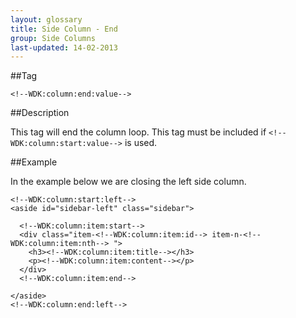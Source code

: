 ```yaml
---
layout: glossary
title: Side Column - End
group: Side Columns
last-updated: 14-02-2013
---
```


##Tag

`<!--WDK:column:end:value-->`

##Description

This tag will end the column loop. This tag must be included if `<!--WDK:column:start:value-->` is used.

##Example

In the example below we are closing the left side column.

```
<!--WDK:column:start:left-->
<aside id="sidebar-left" class="sidebar">

  <!--WDK:column:item:start-->
  <div class="item-<!--WDK:column:item:id--> item-n-<!--WDK:column:item:nth--> ">
    <h3><!--WDK:column:item:title--></h3>
    <p><!--WDK:column:item:content--></p>
  </div>
  <!--WDK:column:item:end-->

</aside>
<!--WDK:column:end:left-->
```